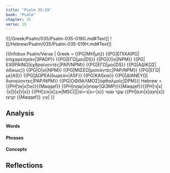 ```yaml
---
title: "Psalm 35:19"
book: "Psalm"
chapter: 35
verse: 19
---
```

![[/Greek/Psalm/035/Psalm-035-019G.md#Text]]
![[/Hebrew/Psalm/035/Psalm-035-019H.md#Text]]

{{Infobox Psalm/Verse |
  Greek = {{PG|ΜΗ|μὴ}} {{PG|ΕΠΙΧΑΙΡΩ|ἐπιχαρείησάν|3PAOP}} {{PG|ΕΓΩ|μοι|DS}} {{PG|Ο|οἱ|NPM}} {{PG|ΕΧΘΡΑΙΝΩ|ἐχθραίνοντές|PAP/NPM}} {{PG|ΕΓΩ|μοι|DS}} {{PG|ΑΔΙΚΩΣ|ἀδίκως}} {{PG|Ο|οἱ|NPM}} {{PG|ΜΙΣΕΩ|μισοῦντές|PAP/NPM}} {{PG|ΕΓΩ|με|AS}} {{PG|ΔΩΡΕΑ|δωρεὰν|ASF}} {{PG|ΚΑΙ|καὶ}} {{PG|ΔΙΑΝΕΥΩ|διανεύοντες|PAP/NPM}} {{PG|ΟΦΘΑΛΜΟΣ|ὀφθαλμοῖς|DPM}}|
  Hebrew = {{PH|אַל|x|אַל}}{{Maqqef}} {{PH|שָׂמַח|x|יִשְׂמְחוּ|QI3MP}}{{Maqqef}}{{PH|ני|x|י|x|לְ|x|לִ|x}} {{PH|אֹיֵב|x|אֹיְבַ|MSC||||sl=ני|s=י|x}}
שֶׁקֶר
שֹׂנְאַי
{{PH|חנם|x|חִנָּם|x}}
יִקְרְצוּ
{{Maqqef}}
עָיִן
׃|
}}

## Analysis

#### Words

#### Phrases

#### Concepts

## Reflections
